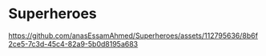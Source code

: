 # Superheroes





https://github.com/anasEssamAhmed/Superheroes/assets/112795636/8b6f2ce5-7c3d-45c4-82a9-5b0d8195a683


